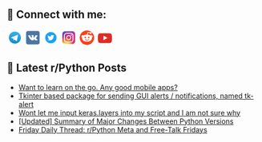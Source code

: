 ## 🔎 Connect with me:
[<img src="https://github.com/bullbesh/bullbesh/blob/main/images/Telegram.png" width="32" height="32" />](https://t.me/bullbesh)
[<img src="https://github.com/bullbesh/bullbesh/blob/main/images/VK.png" width="32" height="32" />](https://vk.com/bullbesh)
[<img src="https://github.com/bullbesh/bullbesh/blob/main/images/Twitter.png" width="32" height="32" />](https://twitter.com/bullbesh1)
[<img src="https://github.com/bullbesh/bullbesh/blob/main/images/Instagram.png" width="32" height="32" />](https://www.instagram.com/bullbesh)
[<img src="https://github.com/bullbesh/bullbesh/blob/main/images/Reddit.png" width="32" height="32" />](https://www.reddit.com/user/bullbesh)
[<img src="https://github.com/bullbesh/bullbesh/blob/main/images/YouTube.png" width="32" height="32" />](https://www.youtube.com/channel/UCtfjRs6uzgq5mfm8S06WTcg)

## 📕 Latest r/Python Posts
<!-- BLOG-POST-LIST:START -->
- [Want to learn on the go. Any good mobile apps?](https://www.reddit.com/r/Python/comments/1g18qt0/want_to_learn_on_the_go_any_good_mobile_apps/)
- [Tkinter based package for sending GUI alerts / notifications, named tk-alert](https://www.reddit.com/r/Python/comments/1g17jeq/tkinter_based_package_for_sending_gui_alerts/)
- [Wont let me input keras.layers into my script and I am not sure why](https://www.reddit.com/r/Python/comments/1g15w1g/wont_let_me_input_keraslayers_into_my_script_and/)
- [[Updated] Summary of Major Changes Between Python Versions](https://www.reddit.com/r/Python/comments/1g15i7n/updated_summary_of_major_changes_between_python/)
- [Friday Daily Thread: r/Python Meta and Free-Talk Fridays](https://www.reddit.com/r/Python/comments/1g0ww31/friday_daily_thread_rpython_meta_and_freetalk/)
<!-- BLOG-POST-LIST:END -->
